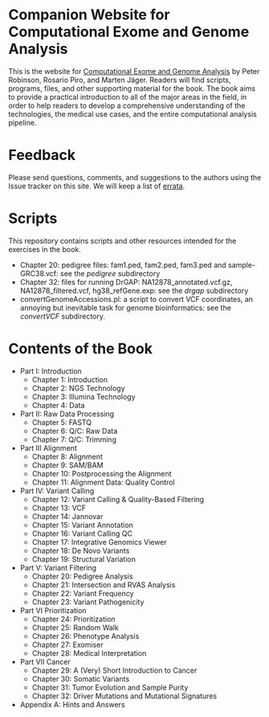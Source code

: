 # Companion Website for Computational Exome and Genome Analysis

This is the website for [Computational Exome and Genome Analysis](https://www.crcpress.com/Computational-Exome-and-Genome-Analysis/Robinson-Piro-Jager/p/book/9781498775984) by Peter Robinson, Rosario Piro, and Marten Jäger. Readers will find scripts, programs, files, and other supporting material for the book. The book aims to provide a practical introduction to all of the major areas in the field, in order to help readers to develop a comprehensive understanding of the technologies, the medical use cases, and the entire computational analysis pipeline.

# Feedback
Please send questions, comments, and suggestions to the authors using the Issue tracker on this site. We will keep a list of [errata](ERRATA.md).

# Scripts
This repository contains scripts and other resources intended for the exercises in the book.
* Chapter 20: pedigree files:  	fam1.ped,	fam2.ped, fam3.ped and	sample-GRC38.vcf: see the _pedigree_ subdirectory
* Chapter 32: files for running DrGAP:  	NA12878_annotated.vcf.gz,	NA12878_filtered.vcf, hg38_refGene.exp: see the _drgap_ subdirectory
* convertGenomeAccessions.pl: a script to convert VCF coordinates, an annoying but inevitable task for genome bioinformatics: see the _convertVCF_ subdirectory.





# Contents of the Book
* Part I: Introduction
  * Chapter 1: Introduction
  * Chapter 2: NGS Technology
  * Chapter 3: Illumina Technology
  * Chapter 4: Data
* Part II: Raw Data Processing
  * Chapter 5: FASTQ
  * Chapter 6: Q/C: Raw Data
  * Chapter 7: Q/C: Trimming
* Part III Alignment
  * Chapter 8: Alignment
  * Chapter 9: SAM/BAM
  * Chapter 10: Postprocessing the Alignment
  * Chapter 11: Alignment Data: Quality Control
* Part IV: Variant Calling
  * Chapter 12: Variant Calling & Quality-Based Filtering
  * Chapter 13: VCF
  * Chapter 14: Jannovar
  * Chapter 15: Variant Annotation
  * Chapter 16: Variant Calling QC
  * Chapter 17: Integrative Genomics Viewer
  * Chapter 18: De Novo Variants
  * Chapter 19: Structural Variation
* Part V: Variant Filtering
  * Chapter 20: Pedigree Analysis
  * Chapter 21: Intersection and RVAS Analysis
  * Chapter 22: Variant Frequency
  * Chapter 23: Variant Pathogenicity
* Part VI Prioritization
  * Chapter 24: Prioritization
  * Chapter 25: Random Walk
  * Chapter 26: Phenotype Analysis
  * Chapter 27: Exomiser
  * Chapter 28: Medical Interpretation
* Part VII Cancer
  * Chapter 29: A (Very) Short Introduction to Cancer
  * Chapter 30: Somatic Variants
  * Chapter 31: Tumor Evolution and Sample Purity
  * Chapter 32: Driver Mutations and Mutational Signatures
* Appendix A: Hints and Answers
